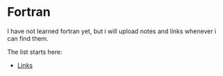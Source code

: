 # Fortran

 I have not learned fortran yet, but i will upload notes and links whenever i can find them.

 The list starts here:  

 * [Links](./links.md)

